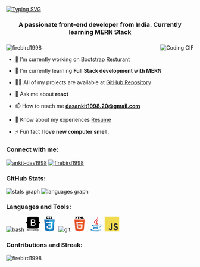<a href="https://git.io/typing-svg"><img src="https://readme-typing-svg.demolab.com?font=Victor+Mono&weight=600&size=25&pause=1000&center=true&width=1000&lines=Hi+%F0%9F%91%8B%2C+I'm+Ankit" alt="Typing SVG" /></a>
<h3 align="center">A passionate front-end developer from India. Currently learning MERN Stack</h3>

###

<img align="right" src="https://media.giphy.com/media/zOvBKUUEERdNm/giphy.gif" alt="Coding GIF">


<p align="left"> <img src="https://komarev.com/ghpvc/?username=firebird1998&label=Profile%20views&color=0e75b6&style=flat" alt="firebird1998" /> </p>


- 🔭 I’m currently working on [Bootstrap Resturant](https://github.com/FireBird1998/Resturant_Bootstrap)

- 🌱 I’m currently learning **Full Stack development with MERN**

- 👨‍💻 All of my projects are available at [GitHub Repository](https://github.com/FireBird1998)

- 💬 Ask me about **react**

- 📫 How to reach me **dasankit1998.20@gmail.com**

- 📄 Know about my experiences [Resume](https://drive.google.com/file/d/1oYVN6zqJZY_TqISAnzh4L6OyrOq__G5m/view?usp=sharing)

- ⚡ Fun fact **I love new computer smell.**

<h3 align="left">Connect with me:</h3>
<p align="left">
<a href="https://linkedin.com/in/ankit-das1998" target="blank"><img align="center" src="https://raw.githubusercontent.com/rahuldkjain/github-profile-readme-generator/master/src/images/icons/Social/linked-in-alt.svg" alt="ankit-das1998" height="30" width="40" /></a>
<a href="https://www.leetcode.com/firebird1998" target="blank"><img align="center" src="https://raw.githubusercontent.com/rahuldkjain/github-profile-readme-generator/master/src/images/icons/Social/leet-code.svg" alt="firebird1998" height="30" width="40" /></a>
</p>
<!-- Stats Section -->
<h3 align="left">GitHub Stats:</h3>
<div align="left">
  <img src="https://github-readme-stats-sigma-five.vercel.app/api?username=FireBird1998&hide_title=false&hide_rank=false&show_icons=true&include_all_commits=false&count_private=true&disable_animations=false&theme=gotham&locale=en&hide_border=false&order=1" height="150" alt="stats graph"  />
  <img src="https://github-readme-stats-sigma-five.vercel.app/api/top-langs?username=FireBird1998&locale=en&hide_title=false&layout=compact&card_width=320&langs_count=5&theme=gotham&hide_border=false&order=2" height="150" alt="languages graph"  />
</div>


<h3 align="left">Languages and Tools:</h3>
<p align="left"> <a href="https://www.gnu.org/software/bash/" target="_blank" rel="noreferrer"> <img src="https://www.vectorlogo.zone/logos/gnu_bash/gnu_bash-icon.svg" alt="bash" width="40" height="40"/> </a> <a href="https://getbootstrap.com" target="_blank" rel="noreferrer"> <img src="https://raw.githubusercontent.com/devicons/devicon/master/icons/bootstrap/bootstrap-plain-wordmark.svg" alt="bootstrap" width="40" height="40"/> </a> <a href="https://www.w3schools.com/css/" target="_blank" rel="noreferrer"> <img src="https://raw.githubusercontent.com/devicons/devicon/master/icons/css3/css3-original-wordmark.svg" alt="css3" width="40" height="40"/> </a> <a href="https://git-scm.com/" target="_blank" rel="noreferrer"> <img src="https://www.vectorlogo.zone/logos/git-scm/git-scm-icon.svg" alt="git" width="40" height="40"/> </a> <a href="https://www.w3.org/html/" target="_blank" rel="noreferrer"> <img src="https://raw.githubusercontent.com/devicons/devicon/master/icons/html5/html5-original-wordmark.svg" alt="html5" width="40" height="40"/> </a> <a href="https://www.java.com" target="_blank" rel="noreferrer"> <img src="https://raw.githubusercontent.com/devicons/devicon/master/icons/java/java-original.svg" alt="java" width="40" height="40"/> </a> <a href="https://developer.mozilla.org/en-US/docs/Web/JavaScript" target="_blank" rel="noreferrer"> <img src="https://raw.githubusercontent.com/devicons/devicon/master/icons/javascript/javascript-original.svg" alt="javascript" width="40" height="40"/> </a> </p>

<h3 align="left">Contributions and Streak:</h3>
<p><img src="https://github-readme-streak-stats.herokuapp.com/?user=firebird1998&theme=gotham" alt="firebird1998" height="150"/></p>

<!---
FireBird1998/FireBird1998 is a ✨ special ✨ repository because its `README.md` (this file) appears on your GitHub profile.
You can click the Preview link to take a look at your changes.
--->
